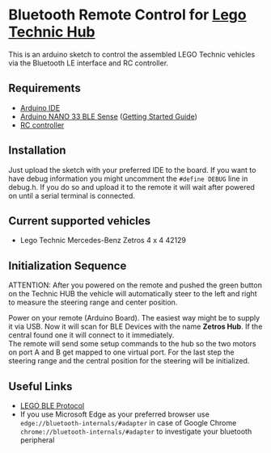 # Bluetooth Remote Control for [Lego Technic Hub](https://www.lego.com/de-at/product/technic-hub-88012?cmp=KAC-INI-GOOGEU-GO-AT-DE-SP-BUY-SHOP-PLA-BP-SP-RN-Shopping&ef_id=EAIaIQobChMIm9fm7N_D6wIVvSB7Ch3OtwRWEAQYAiABEgI_DvD_BwE:G:s&s_kwcid=AL!933!3!288221002759!!!g!296439327739!)

This is an arduino sketch to control the assembled LEGO Technic vehicles via the Bluetooth LE interface and RC controller.

## Requirements
- [Arduino IDE](https://www.arduino.cc/en/Main/Software)
- [Arduino NANO 33 BLE Sense](https://store.arduino.cc/arduino-nano-33-ble-sense) ([Getting Started Guide](https://www.arduino.cc/en/Guide/NANO33BLESense))
- [RC controller](https://www.rcprofi.sk/engine-diel-c-2-ovladac)

## Installation
Just upload the sketch with your preferred IDE to the board. If you want to have debug information you might uncomment the `#define DEBUG` line in debug.h. If you do so and upload it to the remote it will wait after powered on until a serial terminal is connected.

## Current supported vehicles
- Lego Technic Mercedes-Benz Zetros 4 x 4 42129

## Initialization Sequence
ATTENTION: After you powered on the remote and pushed the green button on the Technic HUB the vehicle will automatically steer to the left and right to measure the steering range and center position.

Power on your remote (Arduino Board). The easiest way might be to supply it via USB. Now it will scan for BLE Devices with the name **Zetros Hub**. If the central found one it will connect to it immediately.  
The remote will send some setup commands to the hub so the two motors on port A and B get mapped to one virtual port. For the last step the steering range and the central position for the steering will be initialized. 

## Useful Links
- [LEGO BLE Protocol](https://lego.github.io/lego-ble-wireless-protocol-docs/index.html#document-index)  
- If you use Microsoft Edge as your preferred browser use `edge://bluetooth-internals/#adapter` in case of Google Chrome `chrome://bluetooth-internals/#adapter` to investigate your bluetooth peripheral
